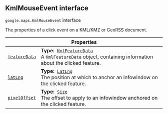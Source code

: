 
<devsite-heading text=" KmlMouseEvent interface" for="KmlMouseEvent" level="h2" link="" toc="" back-to-top=""><h2 id="KmlMouseEvent" is-upgraded="">KmlMouseEvent interface</h2></devsite-heading>
<p>
<code translate="no" dir="ltr"><span itemprop="path">google.maps</span>.<span itemprop="name">KmlMouseEvent</span></code>
interface
</p>
<p>The properties of a click event on a KML/KMZ or GeoRSS document.</p>
<div class="devsite-table-wrapper"><table class="properties responsive" summary="interface KmlMouseEvent - Properties">
<thead>
<tr><th colspan="2">Properties</th>
</tr></thead>
<tbody>
<tr id="KmlMouseEvent.featureData">
<td itemprop="property"><code translate="no" dir="ltr"><a class="secret-link" href="#KmlMouseEvent.featureData"><span>featureData</span></a></code></td>
<td><div><strong>Type:</strong>&nbsp; <code translate="no" dir="ltr"><a href="KmlFeatureData.md">KmlFeatureData</a></code></div>
<div class="desc">A <code translate="no" dir="ltr">KmlFeatureData</code> object, containing information about the clicked feature.</div></td>
</tr>
<tr id="KmlMouseEvent.latLng">
<td itemprop="property"><code translate="no" dir="ltr"><a class="secret-link" href="#KmlMouseEvent.latLng"><span>latLng</span></a></code></td>
<td><div><strong>Type:</strong>&nbsp; <code translate="no" dir="ltr"><a href="LatLng.md">LatLng</a></code></div>
<div class="desc">The position at which to anchor an infowindow on the clicked feature.</div></td>
</tr>
<tr id="KmlMouseEvent.pixelOffset">
<td itemprop="property"><code translate="no" dir="ltr"><a class="secret-link" href="#KmlMouseEvent.pixelOffset"><span>pixelOffset</span></a></code></td>
<td><div><strong>Type:</strong>&nbsp; <code translate="no" dir="ltr"><a href="Size.md">Size</a></code></div>
<div class="desc">The offset to apply to an infowindow anchored on the clicked feature.</div></td>
</tr>
</tbody>
</table></div>
<script src="replace_links.js"></script>
